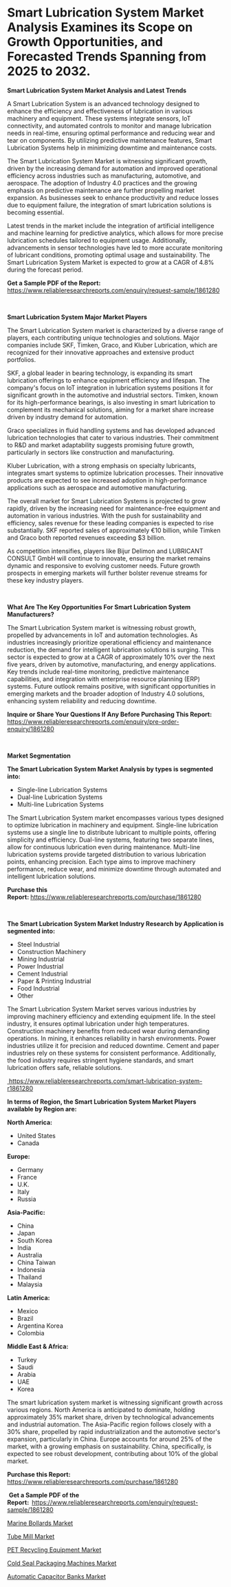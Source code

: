 <p><h1>Smart Lubrication System Market Analysis Examines its Scope on Growth Opportunities, and Forecasted Trends Spanning from 2025 to 2032.</h1></p><p><strong>Smart Lubrication System Market Analysis and Latest Trends</strong></p>
<p><p>A Smart Lubrication System is an advanced technology designed to enhance the efficiency and effectiveness of lubrication in various machinery and equipment. These systems integrate sensors, IoT connectivity, and automated controls to monitor and manage lubrication needs in real-time, ensuring optimal performance and reducing wear and tear on components. By utilizing predictive maintenance features, Smart Lubrication Systems help in minimizing downtime and maintenance costs.</p><p>The Smart Lubrication System Market is witnessing significant growth, driven by the increasing demand for automation and improved operational efficiency across industries such as manufacturing, automotive, and aerospace. The adoption of Industry 4.0 practices and the growing emphasis on predictive maintenance are further propelling market expansion. As businesses seek to enhance productivity and reduce losses due to equipment failure, the integration of smart lubrication solutions is becoming essential.</p><p>Latest trends in the market include the integration of artificial intelligence and machine learning for predictive analytics, which allows for more precise lubrication schedules tailored to equipment usage. Additionally, advancements in sensor technologies have led to more accurate monitoring of lubricant conditions, promoting optimal usage and sustainability. The Smart Lubrication System Market is expected to grow at a CAGR of 4.8% during the forecast period.</p></p>
<p><strong>Get a Sample PDF of the Report:&nbsp;</strong> <a href="https://www.reliableresearchreports.com/enquiry/request-sample/1861280?utm_campaign=113&utm_medium=2&utm_source=Github&utm_content=ia&utm_term=28022025&utm_id=smart-lubrication-system">https://www.reliableresearchreports.com/enquiry/request-sample/1861280</a></p>
<p>&nbsp;</p>
<p><strong>Smart Lubrication System Major Market Players</strong></p>
<p><p>The Smart Lubrication System market is characterized by a diverse range of players, each contributing unique technologies and solutions. Major companies include SKF, Timken, Graco, and Kluber Lubrication, which are recognized for their innovative approaches and extensive product portfolios.</p><p>SKF, a global leader in bearing technology, is expanding its smart lubrication offerings to enhance equipment efficiency and lifespan. The company's focus on IoT integration in lubrication systems positions it for significant growth in the automotive and industrial sectors. Timken, known for its high-performance bearings, is also investing in smart lubrication to complement its mechanical solutions, aiming for a market share increase driven by industry demand for automation.</p><p>Graco specializes in fluid handling systems and has developed advanced lubrication technologies that cater to various industries. Their commitment to R&D and market adaptability suggests promising future growth, particularly in sectors like construction and manufacturing.</p><p>Kluber Lubrication, with a strong emphasis on specialty lubricants, integrates smart systems to optimize lubrication processes. Their innovative products are expected to see increased adoption in high-performance applications such as aerospace and automotive manufacturing.</p><p>The overall market for Smart Lubrication Systems is projected to grow rapidly, driven by the increasing need for maintenance-free equipment and automation in various industries. With the push for sustainability and efficiency, sales revenue for these leading companies is expected to rise substantially. SKF reported sales of approximately €10 billion, while Timken and Graco both reported revenues exceeding $3 billion. </p><p>As competition intensifies, players like Bijur Delimon and LUBRICANT CONSULT GmbH will continue to innovate, ensuring the market remains dynamic and responsive to evolving customer needs. Future growth prospects in emerging markets will further bolster revenue streams for these key industry players.</p></p>
<p>&nbsp;</p>
<p><strong>What Are The Key Opportunities For Smart Lubrication System Manufacturers?</strong></p>
<p><p>The Smart Lubrication System market is witnessing robust growth, propelled by advancements in IoT and automation technologies. As industries increasingly prioritize operational efficiency and maintenance reduction, the demand for intelligent lubrication solutions is surging. This sector is expected to grow at a CAGR of approximately 10% over the next five years, driven by automotive, manufacturing, and energy applications. Key trends include real-time monitoring, predictive maintenance capabilities, and integration with enterprise resource planning (ERP) systems. Future outlook remains positive, with significant opportunities in emerging markets and the broader adoption of Industry 4.0 solutions, enhancing system reliability and reducing downtime.</p></p>
<p><strong>Inquire or Share Your Questions If Any Before Purchasing This Report:</strong> <a href="https://www.reliableresearchreports.com/enquiry/pre-order-enquiry/1861280?utm_campaign=113&utm_medium=2&utm_source=Github&utm_content=ia&utm_term=28022025&utm_id=smart-lubrication-system">https://www.reliableresearchreports.com/enquiry/pre-order-enquiry/1861280</a></p>
<p>&nbsp;</p>
<p><strong>Market Segmentation</strong></p>
<p><strong>The Smart Lubrication System Market Analysis by types is segmented into:</strong></p>
<p><ul><li>Single-line Lubrication Systems</li><li>Dual-line Lubrication Systems</li><li>Multi-line Lubrication Systems</li></ul></p>
<p><p>The Smart Lubrication System market encompasses various types designed to optimize lubrication in machinery and equipment. Single-line lubrication systems use a single line to distribute lubricant to multiple points, offering simplicity and efficiency. Dual-line systems, featuring two separate lines, allow for continuous lubrication even during maintenance. Multi-line lubrication systems provide targeted distribution to various lubrication points, enhancing precision. Each type aims to improve machinery performance, reduce wear, and minimize downtime through automated and intelligent lubrication solutions.</p></p>
<p><strong>Purchase this Report:&nbsp;</strong><a href="https://www.reliableresearchreports.com/purchase/1861280?utm_campaign=113&utm_medium=2&utm_source=Github&utm_content=ia&utm_term=28022025&utm_id=smart-lubrication-system">https://www.reliableresearchreports.com/purchase/1861280</a></p>
<p>&nbsp;</p>
<p><strong>The Smart Lubrication System Market Industry Research by Application is segmented into:</strong></p>
<p><ul><li>Steel Industrial</li><li>Construction Machinery</li><li>Mining Industrial</li><li>Power Industrial</li><li>Cement Industrial</li><li>Paper & Printing Industrial</li><li>Food Industrial</li><li>Other</li></ul></p>
<p><p>The Smart Lubrication System Market serves various industries by improving machinery efficiency and extending equipment life. In the steel industry, it ensures optimal lubrication under high temperatures. Construction machinery benefits from reduced wear during demanding operations. In mining, it enhances reliability in harsh environments. Power industries utilize it for precision and reduced downtime. Cement and paper industries rely on these systems for consistent performance. Additionally, the food industry requires stringent hygiene standards, and smart lubrication offers safe, reliable solutions.</p></p>
<p><a href="https://www.reliableresearchreports.com/smart-lubrication-system-r1861280?utm_campaign=113&utm_medium=2&utm_source=Github&utm_content=ia&utm_term=28022025&utm_id=smart-lubrication-system">&nbsp;https://www.reliableresearchreports.com/smart-lubrication-system-r1861280</a></p>
<p><strong>In terms of Region, the Smart Lubrication System Market Players available by Region are:</strong></p>
<p>
    <p> <strong> North America: </strong>
        <ul>
            <li>United States</li>
            <li>Canada</li>
        </ul>
        </p> 
    <p> <strong> Europe: </strong>
        <ul>
            <li>Germany</li>
            <li>France</li>
            <li>U.K.</li>
            <li>Italy</li>
            <li>Russia</li>
        </ul>
        </p> 
    <p> <strong> Asia-Pacific: </strong>
        <ul>
            <li>China</li>
            <li>Japan</li>
            <li>South Korea</li>
            <li>India</li>
            <li>Australia</li>
            <li>China Taiwan</li>
            <li>Indonesia</li>
            <li>Thailand</li>
            <li>Malaysia</li>
        </ul>
        </p> 
    <p> <strong> Latin America: </strong>
        <ul>
            <li>Mexico</li>
            <li>Brazil</li>
            <li>Argentina Korea</li>
            <li>Colombia</li>
        </ul>
        </p> 
    <p> <strong> Middle East & Africa: </strong>
        <ul>
            <li>Turkey</li>
            <li>Saudi</li>
            <li>Arabia</li>
            <li>UAE</li>
            <li>Korea</li>
        </ul>
    </p>
    </p>
<p><p>The smart lubrication system market is witnessing significant growth across various regions. North America is anticipated to dominate, holding approximately 35% market share, driven by technological advancements and industrial automation. The Asia-Pacific region follows closely with a 30% share, propelled by rapid industrialization and the automotive sector's expansion, particularly in China. Europe accounts for around 25% of the market, with a growing emphasis on sustainability. China, specifically, is expected to see robust development, contributing about 10% of the global market.</p></p>
<p><strong>Purchase this Report: </strong><a href="https://www.reliableresearchreports.com/purchase/1861280?utm_campaign=113&utm_medium=2&utm_source=Github&utm_content=ia&utm_term=28022025&utm_id=smart-lubrication-system">https://www.reliableresearchreports.com/purchase/1861280</a></p>
<p>&nbsp;<strong>Get a Sample PDF of the Report:&nbsp;&nbsp;</strong><a href="https://www.reliableresearchreports.com/enquiry/request-sample/1861280?utm_campaign=113&utm_medium=2&utm_source=Github&utm_content=ia&utm_term=28022025&utm_id=smart-lubrication-system">https://www.reliableresearchreports.com/enquiry/request-sample/1861280</a></p>
<p><strong></strong></p>
<p><p><a href="https://github.com/yarnsstaret1/Market-Research-Report-List-1/blob/main/marine-bollards-market.md?utm_campaign=113&utm_medium=2&utm_source=Github&utm_content=ia&utm_term=28022025&utm_id=smart-lubrication-system">Marine Bollards Market</a></p><p><a href="https://github.com/nagateyisu29/Market-Research-Report-List-1/blob/main/tube-mill-market.md?utm_campaign=113&utm_medium=2&utm_source=Github&utm_content=ia&utm_term=28022025&utm_id=smart-lubrication-system">Tube Mill Market</a></p><p><a href="https://github.com/eymermanda0p/Market-Research-Report-List-1/blob/main/pet-recycling-equipment-market.md?utm_campaign=113&utm_medium=2&utm_source=Github&utm_content=ia&utm_term=28022025&utm_id=smart-lubrication-system">PET Recycling Equipment Market</a></p><p><a href="https://github.com/guzasbahsas/Market-Research-Report-List-1/blob/main/cold-seal-packaging-machines-market.md?utm_campaign=113&utm_medium=2&utm_source=Github&utm_content=ia&utm_term=28022025&utm_id=smart-lubrication-system">Cold Seal Packaging Machines Market</a></p><p><a href="https://github.com/weisonmanych/Market-Research-Report-List-1/blob/main/automatic-capacitor-banks-market.md?utm_campaign=113&utm_medium=2&utm_source=Github&utm_content=ia&utm_term=28022025&utm_id=smart-lubrication-system">Automatic Capacitor Banks Market</a></p></p>